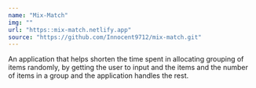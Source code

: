```yaml
---
name: "Mix-Match"
img: ""
url: "https::mix-match.netlify.app"
source: "https://github.com/Innocent9712/mix-match.git"
---
```


An application that helps shorten the time spent in allocating grouping of items randomly, by getting
the user to input and the items and the number of items in a group and the application handles the rest.